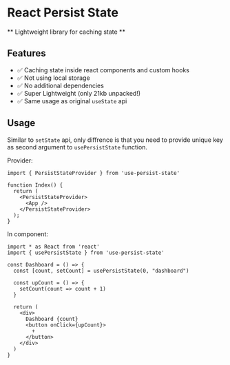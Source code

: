 # React Persist State

** Lightweight library for caching state **

## Features
- ✅ Caching state inside react components and custom hooks
- ✅ Not using local storage
- ✅ No additional dependencies
- ✅ Super Lightweight (only 21kb unpacked!)
- ✅ Same usage as original ```useState``` api
## Usage

Similar to ```setState``` api, only diffrence is that you need to provide unique key as second argument to ```usePersistState``` function.

Provider:
```
import { PersistStateProvider } from 'use-persist-state'

function Index() {
  return (
    <PersistStateProvider>
      <App />
    </PersistStateProvider>
  );
}
```

In component:
```
import * as React from 'react'
import { usePersistState } from 'use-persist-state'

const Dashboard = () => {
  const [count, setCount] = usePersistState(0, "dashboard")
 
  const upCount = () => {
    setCount(count => count + 1)
  }

  return (
    <div>
      Dashboard {count}
      <button onClick={upCount}>
        +
      </button>
    </div>
  )
}

```
